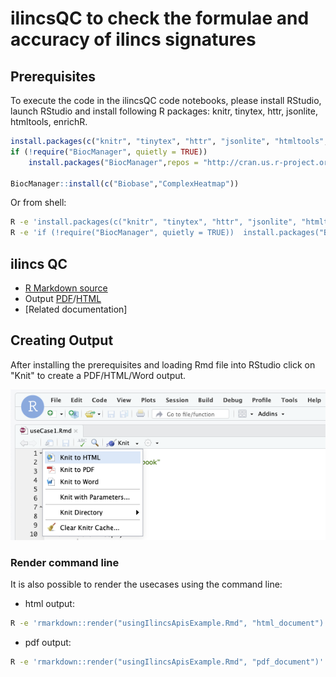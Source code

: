 # ilincsQC to check the formulae and accuracy of ilincs signatures

## Prerequisites

To execute the code in the ilincsQC code notebooks, please install RStudio, launch RStudio and install following R packages: knitr, tinytex, httr, jsonlite, htmltools, enrichR. 

```R
install.packages(c("knitr", "tinytex", "httr", "jsonlite", "htmltools","enrichR"),repos = "http://cran.us.r-project.org")
if (!require("BiocManager", quietly = TRUE))
    install.packages("BiocManager",repos = "http://cran.us.r-project.org");
    
BiocManager::install(c("Biobase","ComplexHeatmap"))
```

Or from shell:
```sh
R -e 'install.packages(c("knitr", "tinytex", "httr", "jsonlite", "htmltools","enrichR"),repos = "http://cran.us.r-project.org")'
R -e 'if (!require("BiocManager", quietly = TRUE))  install.packages("BiocManager",repos = "http://cran.us.r-project.org"); BiocManager::install(c("Biobase","ComplexHeatmap"))'
```

## ilincs QC

* [R Markdown source](../../../blob/master/qc/usingIlincsApisExample.Rmd) 
* Output [PDF](https://github.com/uc-bd2k/ilincsAPI/blob/master/qc/usingIlincsApisExample.pdf)/[HTML](https://github.com/uc-bd2k/ilincsAPI/blob/master/qc/usingIlincsApisExample.html)
* [Related documentation]


## Creating Output

After installing the prerequisites and loading Rmd file into RStudio click on "Knit" to create a PDF/HTML/Word output.

![knitting Rmd file](../useCases/images/knitting.png "Knitting Rmd File")

### Render command line

It is also possible to render the usecases using the command line:

* html output:
```sh
R -e 'rmarkdown::render("usingIlincsApisExample.Rmd", "html_document")'
```

* pdf output:
```sh
R -e 'rmarkdown::render("usingIlincsApisExample.Rmd", "pdf_document")'
```
